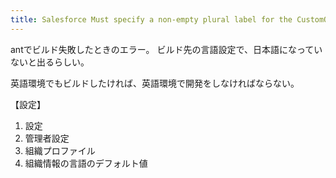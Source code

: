 ```yaml
---
title: Salesforce Must specify a non-empty plural label for the CustomObject
---
```


antでビルド失敗したときのエラー。
ビルド先の言語設定で、日本語になっていないと出るらしい。

英語環境でもビルドしたければ、英語環境で開発をしなければならない。

【設定】
1. 設定
1. 管理者設定
1. 組織プロファイル
1. 組織情報の言語のデフォルト値


